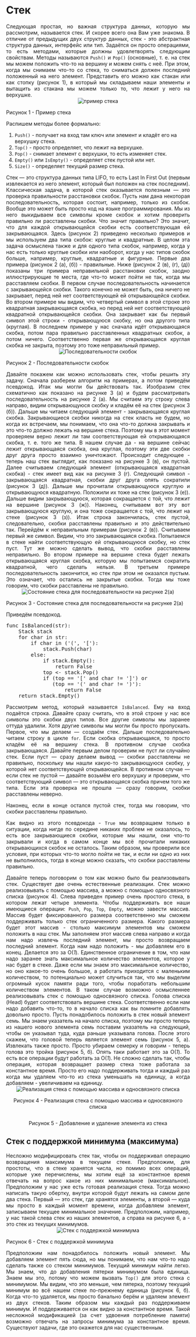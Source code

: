 <h1>Стек</h1>
<div align="justify">
Следующая простая, но важная структура данных, которую мы рассмотрим, называется стек. 
И скорее всего она Вам уже знакома. В отличие от предыдущих двух структур данных, стек - это абстрактная структура 
данных, интерфейс или тип. Задаётся он просто операциями, то есть методами, которые должны удовлетворять следующим
свойствам. Методы называются <code>Push()</code> и <code>Pop()</code> (основные), т. е. на стек мы можем положить что-то на вершину и можем снять 
с неё. При этом, когда мы снимаем что-то со стека, то сниматься должен последний положенный на него элемент.
Представить его можно как стакан или как стопку (рисунок 1), в который мы складываем наши элементы и вытащить из 
стакана мы можем только то, что лежит у него на верхушке.</div>
<div align="center">
<img src="/images/stack/image1.svg" alt="пример стека" />
</div>
<p>Рисунок 1 - Пример стека</p>

<p>Распишем методы более формально:</p>
<ol>
<li><code>Push()</code> - получает на вход там ключ или элемент и кладёт его на верхушку стека.</li>
<li><code>Top()</code> - просто определяет, что лежит на верхушке.</li>
<li><code>Pop()</code> - снимает элемент с верхушки, то есть изменяет стек.</li>
<li><code>Empty()</code> или <code>IsEmpty()</code> - определяет стек пустой или нет.</li>
<li><code>Size()</code> - определяет текущий размер стека.</li>
</ol>
<div align="justify">
Стек — это структура данных типа LIFO, то есть Last In First Out (первым извлекается из него элемент, который 
был положен на стек последним). Классическая задача, в которой стек оказывается полезным — это проверка правильности
расстановки скобок. Пусть нам дана некоторая последовательность, которая состоит, например, только из скобок. Вообще 
это может быть просто код на языке программирования. Мы из него выкидываем все символы кроме скобок и хотим 
проверить правильно ли расставлены скобки. Что значит правильно? Это значит, что для каждой открывающейся скобки 
есть соответствующая ей закрывающаяся. Здесь (рисунок 2) приведено несколько примеров и мы используем два типа 
скобок: круглые и квадратные. В целом эта задача осмыслена также и для одного типа скобок, например, когда у нас 
есть только круглые скобки или наоборот, когда у нас типов скобок больше, например, круглые, квадратные и фигурные. 
Первые два примера (рисунок 2 (а), (б)) - правильные. Ниже (рисунок 2 (в), (г), (д)) показаны три примера 
неправильной расстановки скобок, заодно иллюстрирующие те места, где что-то может пойти не так, когда мы 
расставляем скобки. В первом случае последовательность начинается с закрывающейся скобки. Такого конечно не 
может быть, она ничего не закрывает, перед ней нет соответствующей ей открывающейся скобки. Во втором примере мы видим,
что четвертый символ в этой строке это квадратная закрывающаяся скобка, но перед ней нет соответствующей квадратной 
открывающейся скобки. Она закрывает как бы первый символ этой строки - открывающуюся скобку, но она другого типа 
(круглая). В последнем примере у нас сначала идёт открывающаяся скобка, потом пара правильно расставленных квадратных 
скобок, а потом ничего. Соответственно первая же открывающаяся круглая скобка не закрыта, поэтому это тоже неправильный
пример.
</div>
<div align="center">
<img src="/images/stack/image2.svg" alt="Последовательности скобок" />
</div>
<p>Рисунок 2 - Последовательности скобок</p>
<div align="justify">
Давайте покажем как можно использовать стек, чтобы решить эту задачу. 
Сначала разберем алгоритм на примерах, а потом приведём псевдокод. 
Итак мы могли бы действовать так. Изобразим стек схематично как показано на рисунке 3 (а) и будем рассматривать 
последовательность на рисунке 2 (а). Мы считаем эту строку слева направо, видим открывающуюся скобку и кладём её 
на стек (рисунок 3 (б)). Дальше мы читаем следующий элемент - закрывающаяся круглая скобка. 
Закрывающиеся скобки никогда на стек класть не будем, но когда их встречаем, мы понимаем, что она что-то должна 
закрывать и это что-то должно лежать на вершине стека. Поэтому мы в этот момент проверяем верно лежит ли там
соответствующая ей открывающаяся скобка, т. е. того же типа. В нашем случае да - на вершине сейчас лежит 
открывающаяся скобка, она круглая, поэтому эти две скобки друг друга просто взаимно уничтожают. 
Происходит следующее - теперь наш стек выглядит, как показано на рисунке 3 (в), он пустой. 
Далее считываем следующий элемент (открывающаяся квадратная скобка) - стек имеет вид как на рисунке 3 (г).
Следующий символ - закрывающаяся квадратная, скобки друг друга опять сократили (рисунок 3 (д)).
Дальше мы прочитали открывающуюся круглую и открывающуюся квадратную. Положили их тоже на стек (рисунок 3 (е)). Дальше видим 
закрывающуюся, которая сокращается с той, что лежит на вершине (рисунок 3 (ж)). Наконец, считываем вот эту вот закрывающуюся круглую, 
и она тоже сокращается с той, что лежит на стеке (рисунок 3 (з)). 
Итак строка закончилась, стек пустой, следовательно, скобки расставлены правильно и это действительно так.
Перейдём к неправильным примерам (рисунок 2 (в)). 
Считываем первый же символ. Видим, что это закрывающаяся скобка. Попытаемся в стеке найти соответствующую ей открывающуюся 
скобку, но стек пуст. Тут же можно сделать вывод, что скобки расставлены неправильно. Во втором примере на вершине 
стека будет лежать открывающаяся круглая скобка, которую мы попытаемся сократить 
квадратной, чего сделать нельзя. В третьем примере последовательность закончится, но стек при этом не оказался 
пустым. Это означает, что остались не закрытые скобки. Тогда мы тоже говорим, что скобки расставлены не правильно.
</div>
<div align="center">
<img src="/images/stack/image3.svg" alt="Состояние стека для последовательности на рисунке 2(а)" />
</div>
<p>Рисунок 3 - Состояние стека для последовательности на рисунке 2(а)</p>
<p>Приведём псевдокод.</p>

<pre>
func IsBalanced(str):
    Stack stack
    for char in str:
        if char in ('(', '['):
            stack.Push(char)
        else:
            if stack.Empty():
                return False
            top <- stack.Pop()
            if (top == '[' and char != ']') or
               (top == '(' and char != ')'):
                   return False
    return stack.Empty()
</pre>
<div align="justify">
<p>
Рассмотрим метод, который называется <code>IsBalanced</code>. Ему на вход подаётся строка. Давайте сразу считать, что в этой строке у
нас все символы это скобки двух типов. Все другие символы мы заранее оттуда удалили. Хотя другие символы мы могли бы 
просто пропускать. Первое, что мы делаем — создаём стек. Дальше последовательно читаем строку в цикле <code>for</code>. Если скобка
открывающаяся, то просто кладём её на вершину стека. В противном случае скобка закрывающаяся. Давайте первым делом 
проверим не пуст ли случайно стек. Если пуст — сразу делаем вывод — скобки расставлены не правильно, поскольку мы нашли
какую-то закрывающуюся скобку, у которой нет соответствующей открывающейся. В противном случае — если стек не пустой — 
давайте возьмём его верхушку и проверим, что соответствующий символ — это открывающаяся скобка причем того же типа. 
Если эта проверка не прошла — сразу говорим, скобки расставлены неверно.</p>
<p>
Наконец, если в конце остался пустой стек, тогда мы говорим, что скобки расставлены правильно.</p>
<p>Как видно из этого псевдокода - <code>True</code> мы возвращаем только в ситуации, когда нигде по середине никаких проблем не
оказалось, то есть все закрывающиеся скобки, которые мы нашли, они что-то закрывали и когда в самом 
конце мы всё прочитали никаких открывающихся скобок не осталось. Таким образом, мы проверили все
условия, при которых что-то могло пойти не так, и если ни одно из них не выполнилось, тогда в конце можно сказать, что скобки 
расставлены правильно.</p>
</div>
<div align="justify">
Давайте теперь поговорим о том как можно было бы реализовывать стек. Существует две очень естественные реализации. 
Стек можно реализовывать с помощью массива, а можно с помощью односвязного списка (рисунок 4). Слева приведен пример очень 
простого стека, в котором лежат четыре элемента. Чтобы поддерживать все наши имеющиеся операции: <code>Push</code>, <code>Pop</code>, <code>Top</code>, <code>Empty</code>, 
можно завести массив. Массив будет фиксированного размера соответственно мы сможем поддерживать только стек ограниченного 
размера. Какого размера будет этот массив - столько максимум элементов мы сможем положить в наш стек. Мы заполняем 
этот массив слева направо и когда нам надо извлечь последний элемент, мы просто возвращаем последний
элемент. Когда нам надо положить - мы добавляем его в конец. Делается это за О(<em>1</em>). Единственное ограничение 
в том, что нам надо заранее знать максимальное количество элементов, которое у нас будет в стеке. Даже если мы знаем 
это максимальное количество, но оно какое-то очень большое, а работать приходится с маленьким количеством, то 
потенциально может случиться так, что мы выделим огромный кусок памяти ради того, чтобы поработать 
небольшим количеством элементов. В таком случае возможно осмысленнее реализовывать стек с помощью 
односвязного списка. Голова списка (Head) будет соответствовать вершине стека. Соответственно если нам 
надо добавить что-то, то в начало списка как вы помните добавлять довольно просто. Пусть понадобилось 
положить в стек новый элемент семь. Мы знаем указатель на начало списка, поэтому мы просто теперь из нашего нового 
элемента семь поставим указатель на следующий, чтобы он указывал туда, куда раньше указывала голова. После этого 
скажем, что головой теперь является элемент семь (рисунок 5, а). Извлекать также просто. Просто убираем семерку и 
говорим - теперь голова это тройка (рисунок 5, б). Опять таки работает это за О(<em>1</em>). То есть все операции будут работать за
О(<em>1</em>). Не сложно сделать так, чтобы операция, которая возвращает размер стека тоже работала за константное
время. Просто его надо поддерживать тогда и каждый раз когда мы удаляем что-то из стека уменьшать на единицу, а 
когда добавляем - увеличиваем на единицу.</div>
<div align="center">
<img src="/images/stack/image4.svg" alt="Реализация стека с помощью массива и односвязного списка" />
<p>Рисунок 4 - Реализация стека с помощью массива и односвязного списка</p>
</div>
<div align="center">
<img src="/images/stack/image5.svg" alt="" />
<p>Рисунок 5 - Добавление и удаление элемента из стека</p>
</div>
<h2>Стек с поддержкой минимума (максимума)</h2>

<div align="justify">
Несложно модифицировать стек так, чтобы он поддерживал операцию возвращения максимума в текущем стеке.
Предположим, для простоты, что в стеке хранятся числа, но помимо всех операций, которые уже перечислены, мы хотим 
ещё за константное время отвечать на вопрос какое из них минимальное (максимальное). 
Предположим у нас уже есть готовая реализация стека. Тогда можно написать такую обертку, внутри которой будут лежать на
самом деле два стека. Первый — это стек, где хранятся элементы, а второй — куда мы просто в каждый момент времени, когда
добавляем элемент, записываем текущее минимальное значение. Предположим, например, у нас такой слева стек из наших 
элементов, а справа на рисунке 6, а - это стек из текущих минимумов.</div>
<div align="center">
<img src="/images/stack/image4.svg" alt="Стек с поддержкой минимума" />
</div>
<p>Рисунок 6 - Стек с поддержкой минимума</p>
<div align="justify">
Предположим нам понадобилось положить новый элемент. Мы добавляем элемент пять сюда, но мы понимаем, что нам что-то надо 
сделать также со стеком минимумов. Текущий минимум найти легко. Мы знаем, что до добавления пятерки минимумом была 
единица. Знаем мы это, потому что можем вызвать <code>Top()</code> для этого стека с минимумом. Мы видим, что это меньше, чем 
пятерка, поэтому текущий минимум во всё нашем стеке по-прежнему единица (рисунок 6, б). Когда что-то удаляется, мы просто банально 
берём и удаляем элемент из двух стеков. Таким образом мы каждый раз поддерживаем минимум. И поддерживается он как 
видно за константное время. Такой несложной модификацией (за счет удвоения потребление памяти) возможно отвечать на
запросы минимума за константное время. Существуют задачи, где это окажется для нас существенным.
</div>